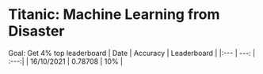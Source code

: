 # Titanic: Machine Learning from Disaster

Goal: Get 4% top leaderboard 
| Date       | Accuracy | Leaderboard |
|:--- | ---: | :---:|
| 16/10/2021 | 0.78708 | 10% |
